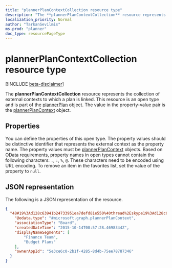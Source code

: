```yaml
---
title: "plannerPlanContextCollection resource type"
description: "The **plannerPlanContextCollection** resource represents the collection of external contexts to which a plan is linked. This resource is an open type and is part of the plannerPlan object. The value in the property-value pair is the plannerPlanContext object."
localization_priority: Normal
author: "TarkanSevilmis"
ms.prod: "planner"
doc_type: resourcePageType
---
```


# plannerPlanContextCollection resource type

[!INCLUDE [beta-disclaimer](../../includes/beta-disclaimer.md)]


The **plannerPlanContextCollection** resource represents the collection of external contexts to which a plan is linked. This resource is an open type and is part of the [plannerPlan](plannerplan.md) object. The value in the property-value pair is the [plannerPlanContext](plannerplancontext.md) object.


## Properties
You can define the properties of this open type. The property values should be distinctive identifier that represents the external context as the property name. 
The property values must be [plannerPlanContext](plannerplancontext.md) objects. Based on OData requirements, property names in open types cannot contain the following characters: `.`, `:`, `%`, `@`. These characters need to be encoded using URL encoding. To remove an item in the favorites list, set the value of the property to `null`.

## JSON representation

The following is a JSON representation of the resource.

<!-- {
  "blockType": "resource",
  "optionalProperties": [

  ],
  "@odata.type": "microsoft.graph.plannerPlanContextCollection"
}-->

```json
{
  "48#19%3Ad128c63941b24733951ea7defd81e550%40thread%2Eskype19%3Ad128c63941b24733951ea7defd81e550%40thread%2Eskype": {
    "@odata.type": "#microsoft.graph.plannerPlanContext",
    "associationType": "Board",
    "createdDateTime": "2015-10-14T00:57:28.4698344Z",
    "displayNameSegments": [
        "Finance Team",
        "Budget Plans"
    ],
    "ownerAppId": "5e3ce6c0-2b1f-4285-8d4b-75ee78787346"
  }
}
```

<!-- uuid: 8fcb5dbc-d5aa-4681-8e31-b001d5168d79
2015-10-25 14:57:30 UTC -->
<!--
{
  "type": "#page.annotation",
  "description": "plannerPlanContextCollection resource",
  "keywords": "",
  "section": "documentation",
  "tocPath": "",
  "suppressions": []
}
-->
